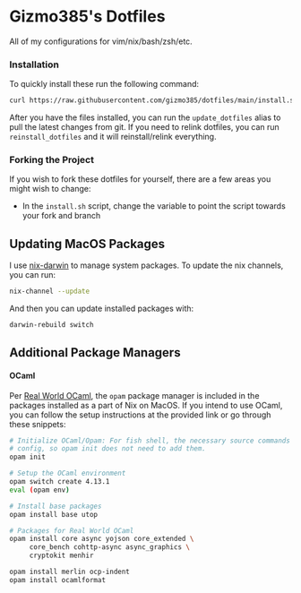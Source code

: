 Gizmo385's Dotfiles
=======

All of my configurations for vim/nix/bash/zsh/etc.

### Installation

To quickly install these run the following command:

```bash
curl https://raw.githubusercontent.com/gizmo385/dotfiles/main/install.sh | sh
```

After you have the files installed, you can run the `update_dotfiles` alias to pull the latest
changes from git. If you need to relink dotfiles, you can run `reinstall_dotfiles` and it will
reinstall/relink everything.


### Forking the Project
If you wish to fork these dotfiles for yourself, there are a few areas you might wish to change:

* In the `install.sh` script, change the variable to point the script towards your fork and
  branch

## Updating MacOS Packages

I use [nix-darwin](https://github.com/LnL7/nix-darwin) to manage system packages. To update the nix
channels, you can run:

```bash
nix-channel --update
```

And then you can update installed packages with:

```bash
darwin-rebuild switch
```

## Additional Package Managers


#### OCaml

Per [Real World OCaml](https://dev.realworldocaml.org/install.html), the `opam` package manager is
included in the packages installed as a part of Nix on MacOS. If you intend to use OCaml, you can
follow the setup instructions at the provided link or go through these snippets:

```bash
# Initialize OCaml/Opam: For fish shell, the necessary source commands are already present in the
# config, so opam init does not need to add them.
opam init

# Setup the OCaml environment
opam switch create 4.13.1
eval (opam env)

# Install base packages
opam install base utop

# Packages for Real World OCaml
opam install core async yojson core_extended \
     core_bench cohttp-async async_graphics \
     cryptokit menhir

opam install merlin ocp-indent
opam install ocamlformat
```
